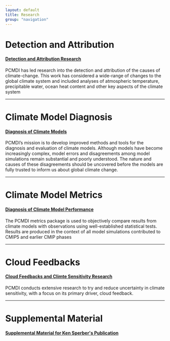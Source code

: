 ```yaml
---
layout: default
title: Research
group: "navigation"
---
```


# Detection and Attribution

#### [Detection and Attribution Research][DandA]
PCMDI has led research into the detection and attribution of the causes of climate-change. This work has considered a wide-range of changes to the global climate system and included analyses of atmospheric temperature, precipitable water, ocean heat content and other key aspects of the climate system

---

# Climate Model Diagnosis

#### [Diagnosis of Climate Models][Diagnosis]
PCMDI’s mission is to develop improved methods and tools for the diagnosis and evaluation of climate models. Although models have become increasingly complex, model errors and disagreements among model simulations remain substantial and poorly understood. The nature and causes of these disagreements should be uncovered before the models are fully trusted to inform us about global climate change. 

---

# Climate Model Metrics

#### [Diagnosis of Climate Model Performance][Metrics]
The PCMDI metrics package is used to objectively compare results from climate models with observations using well-established statistical tests. Results are produced in the context of all model simulations contributed to CMIP5 and earlier CMIP phases

---

# Cloud Feedbacks

#### [Cloud Feedbacks and Climte Sensitivity Research][CloudFeedbacks]
PCMDI conducts extensive research to try and reduce uncertainty in climate sensitivity, with a focus on its primary driver, cloud feedback. 

---

# Supplemental Material

#### [Supplemental Material for Ken Sperber's Publication][KEN]

[DandA]:{{site.baseurl}}/research/DandA/index.html
[Diagnosis]:{{site.baseurl}}/research/diagnostics/index.html
[Metrics]:{{site.baseurl}}/research/metrics/index.html
[CloudFeedbacks]:{{site.baseurl}}/projects/cloud_feedbacks/index.md
[KEN]:{{site.baseurl}}/staff/sperber/supplemental.html
